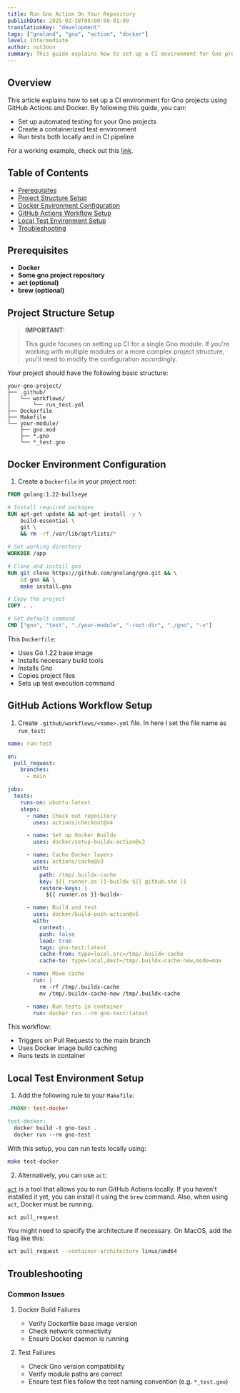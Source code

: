 ```yaml
---
title: Run Gno Action On Your Repository
publishDate: 2025-02-18T08:00:00-01:00
translationKey: "development"
tags: ["gnoland", "gno", "action", "docker"]
level: Intermediate
author: notJoon
summary: This guide explains how to set up a CI environment for Gno projects using GitHub Actions and Docker.
---
```


## Overview

This article explains how to set up a CI environment for Gno projects using GitHub Actions and Docker. By following this guide, you can:

- Set up automated testing for your Gno projects
- Create a containerized test environment
- Run tests both locally and in CI pipeline

For a working example, check out this [link](https://github.com/notJoon/lsm-tree).

## Table of Contents

- [Prerequisites](#prerequisites)
- [Project Structure Setup](#project-structure-setup)
- [Docker Environment Configuration](#docker-environment-configuration)
- [GitHub Actions Workflow Setup](#github-actions-workflow-setup)
- [Local Test Environment Setup](#local-test-environment-setup)
- [Troubleshooting](#troubleshooting)

## Prerequisites

- **Docker**
- **Some gno project repository**
- **act (optional)**
- **brew (optional)**

## Project Structure Setup

> **IMPORTANT:**
>
> This guide focuses on setting up CI for a single Gno module. If you're working with multiple modules or a more complex project structure, you'll need to modify the configuration accordingly.

Your project should have the following basic structure:

```plaintext
your-gno-project/
├── .github/
│   └── workflows/
│       └── run_test.yml
├── Dockerfile
├── Makefile
└── your-module/
    ├── gno.mod
    ├── *.gno
    └── *_test.gno
```

## Docker Environment Configuration

1. Create a `Dockerfile` in your project root:

```dockerfile
FROM golang:1.22-bullseye

# Install required packages
RUN apt-get update && apt-get install -y \
    build-essential \
    git \
    && rm -rf /var/lib/apt/lists/*

# Set working directory
WORKDIR /app

# Clone and install gno
RUN git clone https://github.com/gnolang/gno.git && \
    cd gno && \
    make install.gno

# Copy the project
COPY . .

# Set default command
CMD ["gno", "test", "./your-module", "-root-dir", "./gno", "-v"]
```

This `Dockerfile`:

- Uses Go 1.22 base image
- Installs necessary build tools
- Installs Gno
- Copies project files
- Sets up test execution command

## GitHub Actions Workflow Setup

1. Create `.github/workflows/<name>.yml` file. In here I set the file name as `run_test`:

```yaml
name: run-test

on:
  pull_request:
    branches:
      - main

jobs:
  tests:
    runs-on: ubuntu-latest
    steps:
      - name: Check out repository
        uses: actions/checkout@v4

      - name: Set up Docker Buildx
        uses: docker/setup-buildx-action@v3

      - name: Cache Docker layers
        uses: actions/cache@v3
        with:
          path: /tmp/.buildx-cache
          key: ${{ runner.os }}-buildx-${{ github.sha }}
          restore-keys: |
            ${{ runner.os }}-buildx-

      - name: Build and test
        uses: docker/build-push-action@v5
        with:
          context: .
          push: false
          load: true
          tags: gno-test:latest
          cache-from: type=local,src=/tmp/.buildx-cache
          cache-to: type=local,dest=/tmp/.buildx-cache-new,mode=max

      - name: Move cache
        run: |
          rm -rf /tmp/.buildx-cache
          mv /tmp/.buildx-cache-new /tmp/.buildx-cache

      - name: Run tests in container
        run: docker run --rm gno-test:latest
```

This workflow:

- Triggers on Pull Requests to the main branch
- Uses Docker image build caching
- Runs tests in container

## Local Test Environment Setup

1. Add the following rule to your `Makefile`:

```makefile
.PHONY: test-docker

test-docker:
  docker build -t gno-test .
  docker run --rm gno-test
```

With this setup, you can run tests locally using:

```bash
make test-docker
```

2. Alternatively, you can use `act`:

[`act`](https://github.com/nektos/act) is a tool that allows you to run GitHub Actions locally. If you haven't installed it yet, you can install it using the `brew` command. Also, when using `act`, Docker must be running.

```bash
act pull_request
```

You might need to specify the architecture if necessary. On MacOS, add the flag like this:

```bash
act pull_request --container-architecture linux/amd64
```

## Troubleshooting

### Common Issues

1. Docker Build Failures
   - Verify Dockerfile base image version
   - Check network connectivity
   - Ensure Docker daemon is running

2. Test Failures
   - Check Gno version compatibility
   - Verify module paths are correct
   - Ensure test files follow the test naming convention (e.g. `*_test.gno`)
